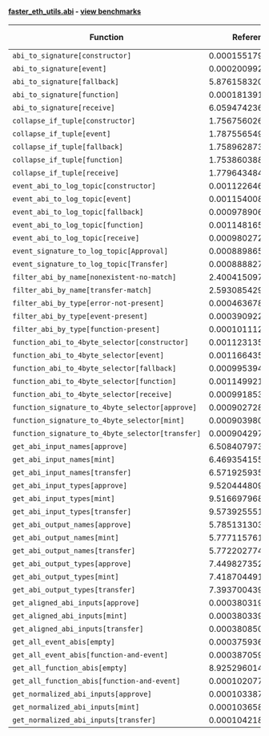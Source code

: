 #### [faster_eth_utils.abi](https://github.com/BobTheBuidler/faster-eth-utils/blob/renovate/major-github-artifact-actions/faster_eth_utils/abi.py) - [view benchmarks](https://github.com/BobTheBuidler/faster-eth-utils/blob/renovate/major-github-artifact-actions/benchmarks/test_abi_benchmarks.py)

| Function | Reference Mean | Faster Mean | % Change | Speedup (%) | x Faster | Faster |
|----------|---------------|-------------|----------|-------------|----------|--------|
| `abi_to_signature[constructor]` | 0.0001551794938671195 | 8.015361449132577e-05 | 48.35% | 93.60% | 1.94x | ✅ |
| `abi_to_signature[event]` | 0.00020099298395269302 | 9.681955637516393e-05 | 51.83% | 107.60% | 2.08x | ✅ |
| `abi_to_signature[fallback]` | 5.876158320683051e-05 | 5.432840729043444e-05 | 7.54% | 8.16% | 1.08x | ✅ |
| `abi_to_signature[function]` | 0.0001813914418950365 | 9.39149315386348e-05 | 48.23% | 93.14% | 1.93x | ✅ |
| `abi_to_signature[receive]` | 6.0594742368412704e-05 | 5.373448237059416e-05 | 11.32% | 12.77% | 1.13x | ✅ |
| `collapse_if_tuple[constructor]` | 1.756756026964994e-05 | 5.440432369498447e-06 | 69.03% | 222.91% | 3.23x | ✅ |
| `collapse_if_tuple[event]` | 1.787556549571563e-05 | 5.443790785331313e-06 | 69.55% | 228.37% | 3.28x | ✅ |
| `collapse_if_tuple[fallback]` | 1.7589628739037485e-05 | 5.536539803662002e-06 | 68.52% | 217.70% | 3.18x | ✅ |
| `collapse_if_tuple[function]` | 1.7538603885371376e-05 | 5.451670079682573e-06 | 68.92% | 221.71% | 3.22x | ✅ |
| `collapse_if_tuple[receive]` | 1.7796434848736586e-05 | 5.4524348204908685e-06 | 69.36% | 226.39% | 3.26x | ✅ |
| `event_abi_to_log_topic[constructor]` | 0.0011226460023328576 | 0.0008106183367432155 | 27.79% | 38.49% | 1.38x | ✅ |
| `event_abi_to_log_topic[event]` | 0.001154008766666736 | 0.0008290040511703918 | 28.16% | 39.20% | 1.39x | ✅ |
| `event_abi_to_log_topic[fallback]` | 0.000978906708686963 | 0.0007706399231395325 | 21.28% | 27.03% | 1.27x | ✅ |
| `event_abi_to_log_topic[function]` | 0.0011481656177217752 | 0.0008259283222126995 | 28.07% | 39.02% | 1.39x | ✅ |
| `event_abi_to_log_topic[receive]` | 0.0009802726072536993 | 0.0007627710218802028 | 22.19% | 28.51% | 1.29x | ✅ |
| `event_signature_to_log_topic[Approval]` | 0.0008898651173075824 | 0.0006798970185043651 | 23.60% | 30.88% | 1.31x | ✅ |
| `event_signature_to_log_topic[Transfer]` | 0.0008888276009301091 | 0.0006838360644930675 | 23.06% | 29.98% | 1.30x | ✅ |
| `filter_abi_by_name[nonexistent-no-match]` | 2.4004150972333724e-05 | 1.5971458364346096e-05 | 33.46% | 50.29% | 1.50x | ✅ |
| `filter_abi_by_name[transfer-match]` | 2.5930854292750314e-05 | 1.8051585099398907e-05 | 30.39% | 43.65% | 1.44x | ✅ |
| `filter_abi_by_type[error-not-present]` | 0.00046367869897730987 | 1.4172175283336491e-05 | 96.94% | 3171.75% | 32.72x | ✅ |
| `filter_abi_by_type[event-present]` | 0.00039092207411864724 | 1.5001980014481953e-05 | 96.16% | 2505.80% | 26.06x | ✅ |
| `filter_abi_by_type[function-present]` | 0.00010111230648887257 | 1.4059350783221425e-05 | 86.10% | 619.18% | 7.19x | ✅ |
| `function_abi_to_4byte_selector[constructor]` | 0.001123135722819797 | 0.0008131664755364518 | 27.60% | 38.12% | 1.38x | ✅ |
| `function_abi_to_4byte_selector[event]` | 0.0011664353660941203 | 0.0008339866385966594 | 28.50% | 39.86% | 1.40x | ✅ |
| `function_abi_to_4byte_selector[fallback]` | 0.0009953945242613862 | 0.0007714120114944276 | 22.50% | 29.04% | 1.29x | ✅ |
| `function_abi_to_4byte_selector[function]` | 0.0011499213121180158 | 0.0008318816352199248 | 27.66% | 38.23% | 1.38x | ✅ |
| `function_abi_to_4byte_selector[receive]` | 0.0009918534634655333 | 0.000773173531017336 | 22.05% | 28.28% | 1.28x | ✅ |
| `function_signature_to_4byte_selector[approve]` | 0.0009027280623797487 | 0.0006896794626536961 | 23.60% | 30.89% | 1.31x | ✅ |
| `function_signature_to_4byte_selector[mint]` | 0.0009039804248299845 | 0.0006942546551712291 | 23.20% | 30.21% | 1.30x | ✅ |
| `function_signature_to_4byte_selector[transfer]` | 0.0009042973238632548 | 0.0006920437089448228 | 23.47% | 30.67% | 1.31x | ✅ |
| `get_abi_input_names[approve]` | 6.508407973884144e-05 | 2.0331404625594043e-05 | 68.76% | 220.12% | 3.20x | ✅ |
| `get_abi_input_names[mint]` | 6.46935415583024e-05 | 1.9509621120375485e-05 | 69.84% | 231.60% | 3.32x | ✅ |
| `get_abi_input_names[transfer]` | 6.571925935316049e-05 | 1.990153552071334e-05 | 69.72% | 230.22% | 3.30x | ✅ |
| `get_abi_input_types[approve]` | 9.520444809026482e-05 | 2.330420606977173e-05 | 75.52% | 308.53% | 4.09x | ✅ |
| `get_abi_input_types[mint]` | 9.516697968524129e-05 | 2.337552385496411e-05 | 75.44% | 307.12% | 4.07x | ✅ |
| `get_abi_input_types[transfer]` | 9.573925551214131e-05 | 2.3540696152144294e-05 | 75.41% | 306.70% | 4.07x | ✅ |
| `get_abi_output_names[approve]` | 5.785131303476399e-05 | 1.6442626994206686e-05 | 71.58% | 251.84% | 3.52x | ✅ |
| `get_abi_output_names[mint]` | 5.7771157618434424e-05 | 1.656773625463253e-05 | 71.32% | 248.70% | 3.49x | ✅ |
| `get_abi_output_names[transfer]` | 5.7722027743731094e-05 | 1.672313172139278e-05 | 71.03% | 245.16% | 3.45x | ✅ |
| `get_abi_output_types[approve]` | 7.449827352741443e-05 | 1.8434714584535648e-05 | 75.25% | 304.12% | 4.04x | ✅ |
| `get_abi_output_types[mint]` | 7.418704491746082e-05 | 1.8275801737948753e-05 | 75.37% | 305.93% | 4.06x | ✅ |
| `get_abi_output_types[transfer]` | 7.393700439484482e-05 | 1.8526015404463456e-05 | 74.94% | 299.10% | 3.99x | ✅ |
| `get_aligned_abi_inputs[approve]` | 0.0003803192880887288 | 0.00021322451058589087 | 43.94% | 78.37% | 1.78x | ✅ |
| `get_aligned_abi_inputs[mint]` | 0.00038033954430409837 | 0.00021306620983519776 | 43.98% | 78.51% | 1.79x | ✅ |
| `get_aligned_abi_inputs[transfer]` | 0.00038085098612905527 | 0.00021195932604777573 | 44.35% | 79.68% | 1.80x | ✅ |
| `get_all_event_abis[empty]` | 0.00037593667568629137 | 1.031718301379541e-05 | 97.26% | 3543.79% | 36.44x | ✅ |
| `get_all_event_abis[function-and-event]` | 0.0003870599709165028 | 1.527471831319976e-05 | 96.05% | 2433.99% | 25.34x | ✅ |
| `get_all_function_abis[empty]` | 8.925296014694579e-05 | 9.241962125877492e-06 | 89.65% | 865.74% | 9.66x | ✅ |
| `get_all_function_abis[function-and-event]` | 0.0001020775022712672 | 1.3567534228914518e-05 | 86.71% | 652.37% | 7.52x | ✅ |
| `get_normalized_abi_inputs[approve]` | 0.00010338784122342157 | 1.781704149427079e-05 | 82.77% | 480.28% | 5.80x | ✅ |
| `get_normalized_abi_inputs[mint]` | 0.00010365848286774887 | 1.7933711277200433e-05 | 82.70% | 478.01% | 5.78x | ✅ |
| `get_normalized_abi_inputs[transfer]` | 0.0001042189229659815 | 1.805269342196586e-05 | 82.68% | 477.30% | 5.77x | ✅ |

